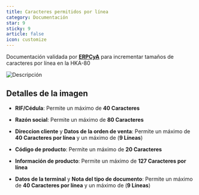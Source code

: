 ```yaml
---
title: Caracteres permitidos por línea
category: Documentación
star: 9
sticky: 9
article: false
icon: customize
---
```


Documentación validada por [**ERPCyA**](https://erpya.com/) para incrementar tamaños de caracteres por línea en la HKA-80

![Descripción](/assets/img/docs/fiscal-printer/fiscal-printer-hka80.png)

## Detalles de la imagen

- **RIF/Cédula**: Permite un máximo de **40 Caracteres**

- **Razón social**: Permite un máximo de **80 Caracteres**

- **Direccion cliente** y **Datos de la orden de venta**: Permite un máximo de **40 Caracteres por línea** y un máximo de (**9 Líneas**)

- **Código de producto**: Permite un máximo de **20 Caracteres**

- **Información de producto**: Permite un máximo de **127 Caracteres por línea**

- **Datos de la terminal** y **Nota del tipo de documento**: Permite un máximo de **40 Caracteres por línea** y un máximo de (**9 Líneas**)
